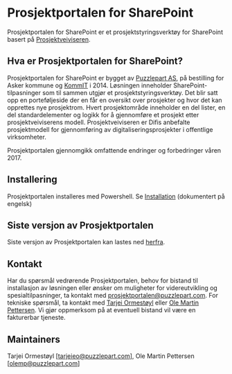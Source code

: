 # Prosjektportalen for SharePoint

Prosjektportalen for SharePoint er et prosjektstyringsverktøy for SharePoint basert på [Prosjektveiviseren](http://prosjektveiviseren.no).

## Hva er Prosjektportalen for SharePoint?

Prosjektportalen for SharePoint er bygget av [Puzzlepart AS](http://www.puzzlepart.com), på bestilling for Asker kommune og [KommIT](http://www.ks.no/kommit) i 2014. Løsningen inneholder SharePoint-tilpasninger som til sammen utgjør et prosjektstyringsverktøy. Det blir satt opp en porteføljeside der en får en oversikt over prosjekter og hvor det kan opprettes nye prosjektrom. Hvert prosjektområde inneholder en del lister, en del standardelementer og logikk for å gjennomføre et prosjekt etter prosjektveiviserens modell. Prosjektveiviseren er Difis anbefalte prosjektmodell for gjennomføring av digitaliseringsprosjekter i offentlige virksomheter.

Prosjektportalen gjennomgikk omfattende endringer og forbedringer våren 2017.

## Installering

Prosjektportalen installeres med Powershell. Se [Installation](https://github.com/Puzzlepart/prosjektportalen/wiki/Installation) (dokumentert på engelsk)

## Siste versjon av Prosjektportalen

Siste versjon av Prosjektportalen kan lastes ned [herfra](https://github.com/Puzzlepart/prosjektportalen/releases/latest).

## Kontakt

Har du spørsmål vedrørende Prosjektportalen, behov for bistand til installasjon av løsningen eller ønsker om muligheter for videreutvikling og spesialtilpasninger, ta kontakt med [prosjektportalen@puzzlepart.com](mailto:prosjektportalen@puzzlepart.com). For tekniske spørsmål, ta kontakt med [Tarjei Ormestøyl](mailto:tarjeieo@puzzlepart.com) eller [Ole Martin Pettersen](mailto:olemp@puzzlepart.com). Vi gjør oppmerksom på at eventuell bistand vil være en fakturerbar tjeneste.

## Maintainers

Tarjei Ormestøyl [tarjeieo@puzzlepart.com], Ole Martin Pettersen [olemp@puzzlepart.com]
